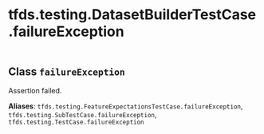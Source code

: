 <div itemscope itemtype="http://developers.google.com/ReferenceObject">
<meta itemprop="name" content="tfds.testing.DatasetBuilderTestCase.failureException" />
<meta itemprop="path" content="Stable" />
</div>

# tfds.testing.DatasetBuilderTestCase.failureException

<!-- Insert buttons and diff -->

<table class="tfo-notebook-buttons tfo-api" align="left">
</table>

<!-- Equality marker -->
## Class `failureException`

Assertion failed.

**Aliases**: `tfds.testing.FeatureExpectationsTestCase.failureException`,
`tfds.testing.SubTestCase.failureException`,
`tfds.testing.TestCase.failureException`

<!-- Placeholder for "Used in" -->

